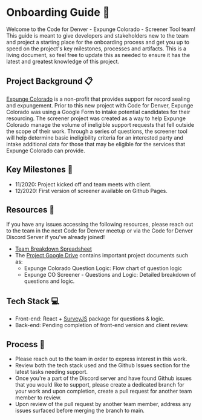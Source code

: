 # Onboarding Guide 🙌

Welcome to the Code for Denver - Expunge Colorado - Screener Tool team! This guide is meant to give developers and stakeholders new to the team and project a starting place for the onboarding process and get you up to speed on the project's key milestones, processes and artifacts. This is a living document, so feel free to update this as needed to ensure it has the latest and greatest knowledge of this project.

## Project Background 📋

[Expunge Colorado](https://expungecolorado.org/) is a non-profit that provides support for record sealing and expungement. Prior to this new project with Code for Denver, Expunge Colorado was using a Google Form to intake potential candidates for their resourcing. The screener project was created as a way to help Expunge Colorado manage the volume of ineligible support requests that fell outside the scope of their work. Through a series of questions, the screener tool will help determine basic ineligibility criteria for an interested party and intake additional data for those that may be eligible for the services that Expunge Colorado can provide.

## Key Milestones 📅

* 11/2020: Project kicked off and team meets with client.
* 12/2020: First version of screener available on Github Pages.

## Resources 📝

If you have any issues accessing the following resources, please reach out to the team in the next Code for Denver meetup or via the Code for Denver Discord Server if you've already joined!

* [Team Breakdown Spreadsheet](https://docs.google.com/spreadsheets/d/1sRmbKy57FP0S1sxnlKFd1VcHheZmPQGAEolfxxS4bR8/edit#gid=0)
* The [Project Google Drive](https://drive.google.com/drive/folders/1YvS1t_eT5cvXDFMqwlO3DZDO0tSjBcNI) contains important project documents such as:
    * Expunge Colorado Question Logic: Flow chart of question logic
    * Expunge CO Screener - Questions and Logic: Detailed breakdown of questions and logic.

## Tech Stack 💻

* Front-end: React + [SurveyJS](https://surveyjs.io/) package for questions & logic.
* Back-end: Pending completion of front-end version and client review.

## Process 🔄

* Please reach out to the team in order to express interest in this work.
* Review both the tech stack used and the Github Issues section for the latest tasks needing support.
* Once you're a part of the Discord server and have found Github issues that you would like to support, please create a dedicated branch for your work and upon completion, create a pull request for another team member to review. 
* Upon review of the pull request by another team member, address any issues surfaced before merging the branch to main.